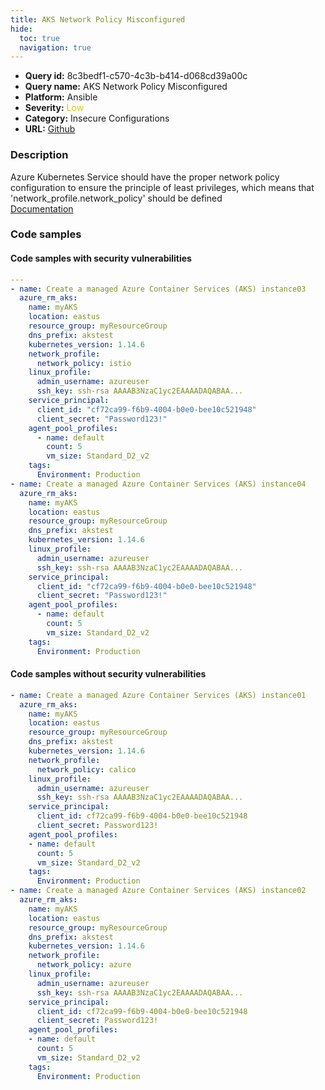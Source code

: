```yaml
---
title: AKS Network Policy Misconfigured
hide:
  toc: true
  navigation: true
---
```


<style>
  .highlight .hll {
    background-color: #ff171742;
  }
  .md-content {
    max-width: 1100px;
    margin: 0 auto;
  }
</style>

-   **Query id:** 8c3bedf1-c570-4c3b-b414-d068cd39a00c
-   **Query name:** AKS Network Policy Misconfigured
-   **Platform:** Ansible
-   **Severity:** <span style="color:#CC0">Low</span>
-   **Category:** Insecure Configurations
-   **URL:** [Github](https://github.com/Checkmarx/kics/tree/master/assets/queries/ansible/azure/aks_network_policy_misconfigured)

### Description
Azure Kubernetes Service should have the proper network policy configuration to ensure the principle of least privileges, which means that 'network_profile.network_policy' should be defined<br>
[Documentation](https://docs.ansible.com/ansible/latest/collections/azure/azcollection/azure_rm_aks_module.html#parameter-network_profile/network_policy)

### Code samples
#### Code samples with security vulnerabilities
```yaml title="Positive test num. 1 - yaml file" hl_lines="24 10"
---
- name: Create a managed Azure Container Services (AKS) instance03
  azure_rm_aks:
    name: myAKS
    location: eastus
    resource_group: myResourceGroup
    dns_prefix: akstest
    kubernetes_version: 1.14.6
    network_profile:
      network_policy: istio
    linux_profile:
      admin_username: azureuser
      ssh_key: ssh-rsa AAAAB3NzaC1yc2EAAAADAQABAA...
    service_principal:
      client_id: "cf72ca99-f6b9-4004-b0e0-bee10c521948"
      client_secret: "Password123!"
    agent_pool_profiles:
      - name: default
        count: 5
        vm_size: Standard_D2_v2
    tags:
      Environment: Production
- name: Create a managed Azure Container Services (AKS) instance04
  azure_rm_aks:
    name: myAKS
    location: eastus
    resource_group: myResourceGroup
    dns_prefix: akstest
    kubernetes_version: 1.14.6
    linux_profile:
      admin_username: azureuser
      ssh_key: ssh-rsa AAAAB3NzaC1yc2EAAAADAQABAA...
    service_principal:
      client_id: "cf72ca99-f6b9-4004-b0e0-bee10c521948"
      client_secret: "Password123!"
    agent_pool_profiles:
      - name: default
        count: 5
        vm_size: Standard_D2_v2
    tags:
      Environment: Production

```


#### Code samples without security vulnerabilities
```yaml title="Negative test num. 1 - yaml file"
- name: Create a managed Azure Container Services (AKS) instance01
  azure_rm_aks:
    name: myAKS
    location: eastus
    resource_group: myResourceGroup
    dns_prefix: akstest
    kubernetes_version: 1.14.6
    network_profile:
      network_policy: calico
    linux_profile:
      admin_username: azureuser
      ssh_key: ssh-rsa AAAAB3NzaC1yc2EAAAADAQABAA...
    service_principal:
      client_id: cf72ca99-f6b9-4004-b0e0-bee10c521948
      client_secret: Password123!
    agent_pool_profiles:
    - name: default
      count: 5
      vm_size: Standard_D2_v2
    tags:
      Environment: Production
- name: Create a managed Azure Container Services (AKS) instance02
  azure_rm_aks:
    name: myAKS
    location: eastus
    resource_group: myResourceGroup
    dns_prefix: akstest
    kubernetes_version: 1.14.6
    network_profile:
      network_policy: azure
    linux_profile:
      admin_username: azureuser
      ssh_key: ssh-rsa AAAAB3NzaC1yc2EAAAADAQABAA...
    service_principal:
      client_id: cf72ca99-f6b9-4004-b0e0-bee10c521948
      client_secret: Password123!
    agent_pool_profiles:
    - name: default
      count: 5
      vm_size: Standard_D2_v2
    tags:
      Environment: Production

```
